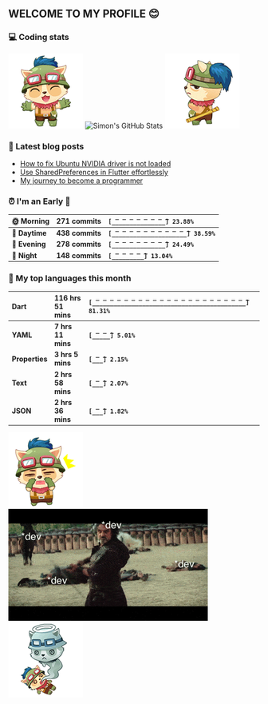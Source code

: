 ## WELCOME TO MY PROFILE 😊

### 💻 Coding stats

![](https://raw.githubusercontent.com/simonpham/simonpham/master/assets/images/5kiur.gif) ![Simon's GitHub Stats](https://github-readme-stats-obu2qdcs2.vercel.app/api?username=simonpham) ![](https://raw.githubusercontent.com/simonpham/simonpham/master/assets/images/6kiur.gif)


### 📘 Latest blog posts

<!-- BLOG-POST-LIST:START -->
- [How to fix Ubuntu NVIDIA driver is not loaded](https://simondev.medium.com/how-to-fix-ubuntu-nvidia-driver-is-not-loaded-779713f94989?source=rss-211d7b4ab874------2)
- [Use SharedPreferences in Flutter effortlessly](https://simondev.medium.com/use-sharedpreferences-in-flutter-effortlessly-835bba8f7418?source=rss-211d7b4ab874------2)
- [My journey to become a programmer](https://simondev.medium.com/my-journey-to-become-a-programmer-107bc14fd8e8?source=rss-211d7b4ab874------2)
<!-- BLOG-POST-LIST:END -->

<!--START_SECTION:waka-->
### ⏰ I'm an Early 🐤


|**🌞 Morning**|**271 commits**|**`[̲̅_̲̅_̲̅_̲̅_̲̅_̲̅_̲̅_̲̅] 23.88%`**| 
|:-|:-|:-| 
|**🌆 Daytime**|**438 commits**|**`[̲̅_̲̅_̲̅_̲̅_̲̅_̲̅_̲̅_̲̅_̲̅_̲̅_̲̅] 38.59%`**| 
|**🌃 Evening**|**278 commits**|**`[̲̅_̲̅_̲̅_̲̅_̲̅_̲̅_̲̅_̲̅] 24.49%`**| 
|**🌙 Night**|**148 commits**|**`[̲̅_̲̅_̲̅_̲̅_̲̅] 13.04%`**|



### 💬  My top languages this month 


|**Dart**|**116 hrs 51 mins**|**`[̲̅_̲̅_̲̅_̲̅_̲̅_̲̅_̲̅_̲̅_̲̅_̲̅_̲̅_̲̅_̲̅_̲̅_̲̅_̲̅_̲̅_̲̅_̲̅_̲̅_̲̅_̲̅] 81.31%`**| 
|:-|:-|:-| 
|**YAML**|**7 hrs 11 mins**|**`[̲̅_̲̅_̲̅] 5.01%`**| 
|**Properties**|**3 hrs 5 mins**|**`[̲̅_̲̅] 2.15%`**| 
|**Text**|**2 hrs 58 mins**|**`[̲̅_̲̅] 2.07%`**| 
|**JSON**|**2 hrs 36 mins**|**`[̲̅_̲̅] 1.82%`**|




<!--END_SECTION:waka-->


![](https://raw.githubusercontent.com/simonpham/simonpham/master/assets/images/20kiur.gif) ![](https://github.com/simonpham/simonpham/raw/master/assets/images/bug.gif) ![](https://raw.githubusercontent.com/simonpham/simonpham/master/assets/images/9kiur.gif)

